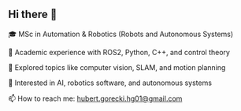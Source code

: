 ## Hi there 👋

🎓 MSc in Automation & Robotics (Robots and Autonomous Systems)

🔧 Academic experience with ROS2, Python, C++, and control theory

🧠 Explored topics like computer vision, SLAM, and motion planning

🤖 Interested in AI, robotics software, and autonomous systems

📫 How to reach me: hubert.gorecki.hg01@gmail.com

<!--
**theHaUBe/theHaUBe** is a ✨ _special_ ✨ repository because its `README.md` (this file) appears on your GitHub profile.

Here are some ideas to get you started:

- 🔭 I’m currently working on ...
- 🌱 I’m currently learning ...
- 👯 I’m looking to collaborate on ...
- 🤔 I’m looking for help with ...
- 💬 Ask me about ...
-  ...
- 😄 Pronouns: ...
- ⚡ Fun fact: ...
-->
